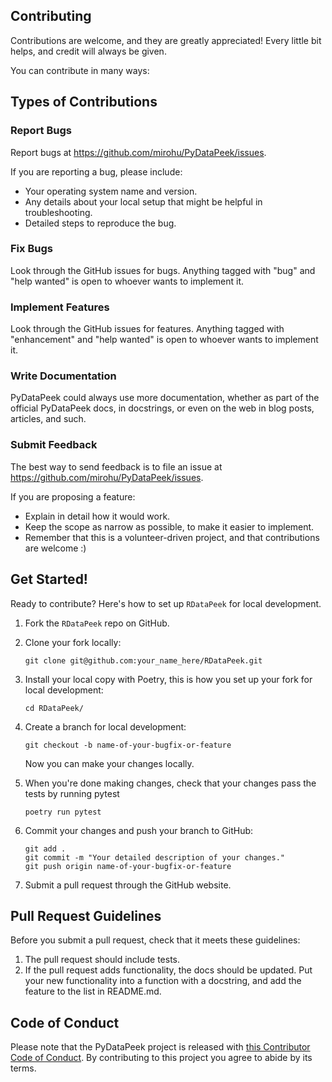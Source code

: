
## Contributing

Contributions are welcome, and they are greatly appreciated! Every little bit
helps, and credit will always be given.

You can contribute in many ways:

## Types of Contributions


### Report Bugs

Report bugs at https://github.com/mirohu/PyDataPeek/issues.

If you are reporting a bug, please include:

* Your operating system name and version.
* Any details about your local setup that might be helpful in troubleshooting.
* Detailed steps to reproduce the bug.

### Fix Bugs

Look through the GitHub issues for bugs. Anything tagged with "bug" and "help
wanted" is open to whoever wants to implement it.

### Implement Features

Look through the GitHub issues for features. Anything tagged with "enhancement"
and "help wanted" is open to whoever wants to implement it.

### Write Documentation

PyDataPeek could always use more documentation, whether as part of the
official PyDataPeek docs, in docstrings, or even on the web in blog posts,
articles, and such.

### Submit Feedback

The best way to send feedback is to file an issue at https://github.com/mirohu/PyDataPeek/issues.

If you are proposing a feature:

* Explain in detail how it would work.
* Keep the scope as narrow as possible, to make it easier to implement.
* Remember that this is a volunteer-driven project, and that contributions
  are welcome :)

## Get Started!

Ready to contribute? Here's how to set up `RDataPeek` for local development.

1. Fork the `RDataPeek` repo on GitHub.

2. Clone your fork locally:

	```
	git clone git@github.com:your_name_here/RDataPeek.git
	```

3. Install your local copy with Poetry, this is how you set up your fork for local development:

	```
	cd RDataPeek/
	```

4. Create a branch for local development:

	```
	git checkout -b name-of-your-bugfix-or-feature
	```

   	Now you can make your changes locally.

5. When you're done making changes, check that your changes pass the tests by running pytest

	```
	poetry run pytest
	```

6. Commit your changes and push your branch to GitHub:

	```
	git add .
	git commit -m "Your detailed description of your changes."
	git push origin name-of-your-bugfix-or-feature
	```

7. Submit a pull request through the GitHub website.

## Pull Request Guidelines

Before you submit a pull request, check that it meets these guidelines:

1. The pull request should include tests.
2. If the pull request adds functionality, the docs should be updated. Put
   your new functionality into a function with a docstring, and add the
   feature to the list in README.md.


## Code of Conduct

Please note that the PyDataPeek project is released with [this Contributor Code of Conduct](CONDUCT.md). By contributing to this project you agree to abide by its terms.
